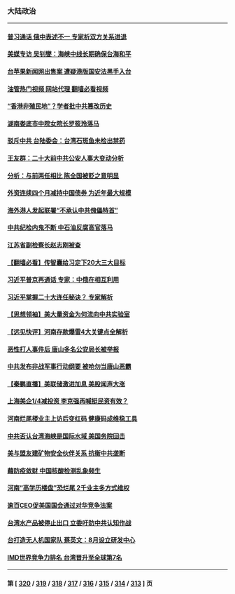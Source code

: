 ### 大陆政治
---
#### [普习通话 俄中表述不一 专家析双方关系进退](../../pages/ncid277/n13760785.md?06162045) 
#### [美媒专访 吴钊燮：海峡中线长期确保台海和平](../../pages/ncid277/n13760922.md?06162045) 
#### [台苹果新闻网出售案 遭疑港版国安法黑手入台](../../pages/ncid277/n13760682.md?06162045) 
#### [油管热门视频 网站代理 翻墙必看视频](http://209.222.30.114:81/youtube.html?06162045)
#### [“香港非殖民地”？学者批中共篡改历史](../../pages/ncid277/n13760789.md?06162045) 
#### [湖南娄底市中院女院长罗筱玲落马](../../pages/ncid277/n13760722.md?06162045) 
#### [驳斥中共 台陆委会：台湾石斑鱼未检出禁药](../../pages/ncid277/n13760591.md?06162045) 
#### [王友群：二十大前中共公安人事大变动分析](../../pages/ncid277/n13760474.md?06162045) 
#### [分析：与前两任相比 陈全国被贬之意明显](../../pages/ncid277/n13760574.md?06162045) 
#### [外资连续四个月减持中国债券 为近年最大规模](../../pages/ncid277/n13760407.md?06162045) 
#### [海外港人发起联署“不承认中共傀儡特首”](../../pages/ncid277/n13760639.md?06162045) 
#### [中共纪检内鬼不断 中石油反腐高官落马](../../pages/ncid277/n13760590.md?06162045) 
#### [江苏省副检察长赵志刚被查](../../pages/ncid277/n13760564.md?06162045) 
#### [【翻墙必看】传智囊给习定下20大三大目标](../../pages/ncid277/n13760569.md?06162045) 
#### [习近平普京再通话 专家：中俄在相互利用](../../pages/ncid277/n13760538.md?06162045) 
#### [习近平掌握二十大连任秘诀？ 专家解析](../../pages/ncid277/n13760261.md?06162045) 
#### [【思想领袖】美大量资金为何流向中共实验室](../../pages/ncid277/n13740268.md?06162045) 
#### [【远见快评】河南存款爆雷4大关键点全解析](../../pages/ncid277/n13760437.md?06162045) 
#### [恶性打人事件后 唐山多名公安局长被举报](../../pages/ncid277/n13760428.md?06162045) 
#### [中共发布非战军事行动纲要 被呛勿当唐山恶霸](../../pages/ncid277/n13760399.md?06162045) 
#### [【秦鹏直播】美联储激进加息 美股闻声大涨](../../pages/ncid277/n13760432.md?06162045) 
#### [上海美企1/4减投资 李克强再喊挺民资有效？](../../pages/ncid277/n13759443.md?06162045) 
#### [河南烂尾楼业主上访后变红码 健康码成维稳工具](../../pages/ncid277/n13760349.md?06162045) 
#### [中共否认台湾海峡是国际水域 美国务院回击](../../pages/ncid277/n13760335.md?06162045) 
#### [美与盟友建矿物安全伙伴关系 抗衡中共垄断](../../pages/ncid277/n13760282.md?06162045) 
#### [藉防疫敛财 中国核酸检测乱象频生](../../pages/ncid277/n13760235.md?06162045) 
#### [河南“高学历楼盘”恐烂尾 2千业主多方式维权](../../pages/ncid277/n13760221.md?06162045) 
#### [逾百CEO促美国国会通过对华竞争法案](../../pages/ncid277/n13760158.md?06162045) 
#### [台湾水产品被停止出口 立委吁防中共认知作战](../../pages/ncid277/n13759947.md?06162045) 
#### [台打造无人机国家队 蔡英文：8月设立研发中心](../../pages/ncid277/n13760031.md?06162045) 
#### [IMD世界竞争力排名 台湾晋升至全球第7名](../../pages/ncid277/n13759797.md?06162045) 

---
#### 第 [ [320](./320.md?06162045) / [319](./319.md?06162045) / [318](./318.md?06162045) / [317](./317.md?06162045) / [316](./316.md?06162045) / [315](./315.md?06162045) / [314](./314.md?06162045) / [313](./313.md?06162045) ] 页
